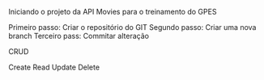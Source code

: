 Iniciando o projeto da API Movies para o treinamento do GPES

Primeiro passo: Criar o repositório do GIT
Segundo passo: Criar uma nova branch
Terceiro pass: Commitar alteração

CRUD

Create
Read
Update
Delete